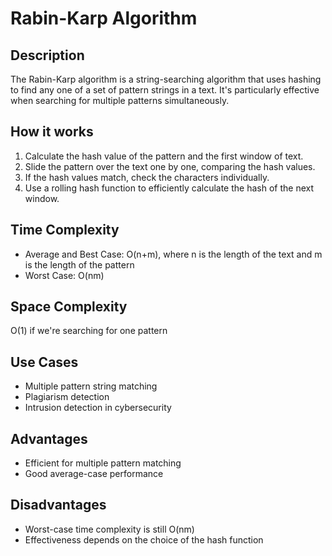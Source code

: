 # Rabin-Karp Algorithm

## Description

The Rabin-Karp algorithm is a string-searching algorithm that uses hashing to find any one of a set of pattern strings in a text. It's particularly effective when searching for multiple patterns simultaneously.

## How it works

1. Calculate the hash value of the pattern and the first window of text.
2. Slide the pattern over the text one by one, comparing the hash values.
3. If the hash values match, check the characters individually.
4. Use a rolling hash function to efficiently calculate the hash of the next window.

## Time Complexity

- Average and Best Case: O(n+m), where n is the length of the text and m is the length of the pattern
- Worst Case: O(nm)

## Space Complexity

O(1) if we're searching for one pattern

## Use Cases

- Multiple pattern string matching
- Plagiarism detection
- Intrusion detection in cybersecurity

## Advantages

- Efficient for multiple pattern matching
- Good average-case performance

## Disadvantages

- Worst-case time complexity is still O(nm)
- Effectiveness depends on the choice of the hash function